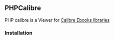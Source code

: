 ## PHPCalibre

PHP calibre is a Viewer for [Calibre Ebooks libraries](http://calibre-ebook.com/ "Calibre Ebook")

### Installation

